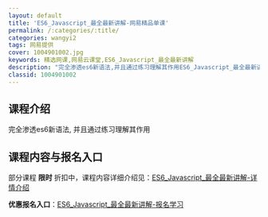 ```yaml
---
layout: default
title: 'ES6_Javascript_最全最新讲解-网易精品单课'
permalink: /:categories/:title/
categories: wangyi2
tags: 网易提供
cover: 1004901002.jpg
keywords: 精选网课,网易云课堂,ES6_Javascript_最全最新讲解
description: "完全渗透es6新语法,并且通过练习理解其作用ES6_Javascript_最全最新讲解"
classid: 1004901002
---
```


## 课程介绍

完全渗透es6新语法, 并且通过练习理解其作用

## 课程内容与报名入口

部分课程 **限时** 折扣中，课程内容详细介绍见：[ES6_Javascript_最全最新讲解-详情介绍](https://study.163.com/course/introduction/1004901002.htm?share=1&shareId=1025206652&utm_campaign=share&utm_medium=iphoneShare&utm_source=&utm_u=1025206652)

**优惠报名入口**：[ES6_Javascript_最全最新讲解-报名学习](https://study.163.com/course/introduction/1004901002.htm?share=1&shareId=1025206652&utm_campaign=share&utm_medium=iphoneShare&utm_source=&utm_u=1025206652)

